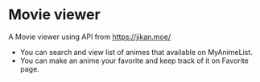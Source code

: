 # Movie viewer

A Movie viewer using API from https://jikan.moe/

- You can search and view list of animes that available on MyAnimeList.
- You can make an anime your favorite and keep track of it on Favorite page.
